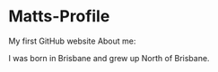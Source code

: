 # Matts-Profile
My first GitHub website
About me:

I was born in Brisbane and grew up North of Brisbane. 
